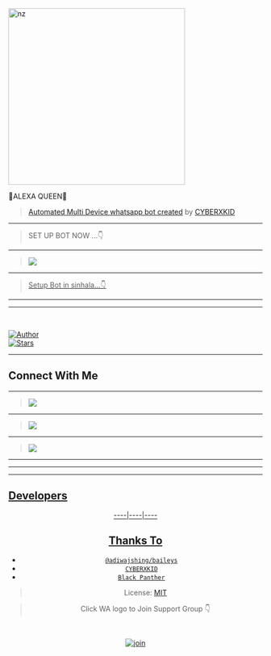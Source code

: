
<img src="https://te.legra.ph/file/91edb7b62c2b4f1a2cda3.jpg" alt="nz" width="350"/>
</p>

🧚ALEXA QUEEN🧚


> [Automated Multi Device whatsapp bot created](https://github.com/CYBERXKID) by [CYBERXKID](https://github.com/CYBERXKID)

----


> SET UP BOT NOW ...👇

----

> <a href="https://github.com/CYBERXKID/Alexa-Queen-V-Setup"><img src="https://img.shields.io/badge/Setup-Alexa WA Bot-FFFFFF6B?style=for-the-badge&logo=github&logoColor=FFFFFF6B&link=https://www.youtube.com/c/CYBERXKID" /><br>

----

> Setup Bot in sinhala...👇

----





----



</br>

<a href="https://github.com/CYBERXKID"><img title="Author" src="https://img.shields.io/badge/Author-CYBERXKID-blue.svg?color=54aeff&style=for-the-badge&logo=github" /></a>  
<a href="https://github.coom/CYBERXKID"><img title="Stars" src="https://img.shields.io/github/stars/CYBERXKID/Alexa-Queen-V?color=54aeff&style=flat-square" /></a>






----


## Connect With Me

----

> <a href="https://wa.me/94779529221"><img src="https://img.shields.io/badge/Contact-White Shadow-4D009DE2?style=for-the-badge&logo=whatsapp&logoColor=4D009DE2&link=https://www.youtube.com/c/BOTINDO" /><br>


----

> <a href="https://youtube.com/channel/UCKW8EUxAo6A7RKhc35H54wg"><img src="https://img.shields.io/badge/Subscribe-My YT Channel-ff0000?style=for-the-badge&logo=youtube&logoColor=ff000000&link=https://www.youtube.com/c/BOTINDO" /><br>

----

> <a href="https://github.com/whiteshadowofficial/Jessi-Setup/blob/main/Features.md"><img src="https://img.shields.io/badge/Jessica-All Futures-FF0190CF?style=for-the-badge&logo=github&logoColor=FF0190CF&link=https://www.youtube.com/c/BOTINDO" /><br>


  </div>

----


 
----



  
 ----

## Developers
  <div align="center">
    

----|----|----



## Thanks To
* [`@adiwajshing/baileys`](https://github.com/adiwajshing/baileys)
* [`CYBERXKID`](https://github.com/CYBERXKID)
* [`Black Panther`](github.com/blackpantherofc)






> License: [MIT](https://github.com/CYBERXKID/LICENSE)

> Click WA logo to Join Support Group 👇
<br>

  [![join](https://github.com/Alien-alfa/PublicBot/blob/main/wlogo.svg.png)](https://chat.whatsapp.com/Gv3CdQTRQ3Z0UcArqhD3IB)

  <div align="center
.

> THE PROJECT BY CYBERXKID

____________________________________________

> *||Copyright © 2022 All right reserved||*

____________________________________________
